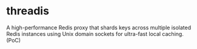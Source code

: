 # threadis
A high-performance Redis proxy that shards keys across multiple isolated Redis instances using Unix domain sockets for ultra-fast local caching. (PoC)
